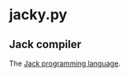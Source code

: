 # jacky.py

## Jack compiler

The [Jack programming language][1].

[1]: https://www.nand2tetris.org/project09
[2]: https://www.csie.ntu.edu.tw/~cyy/courses/introCS/13fall/lectures/handouts/lec11_Jack.pdf
[3]: https://www.youtube.com/watch?v=KBTg0ju4rxM&list=PLrDd_kMiAuNmllp9vuPqCuttC1XL9VyVh
[4]: https://www.youtube.com/watch?v=eVlRQn6AMYs
[5]: https://commons.wikimedia.org/wiki/File:UN_emblem_blue.svg
[6]: https://tekeye.uk/playing_cards/svg-playing-cards 



